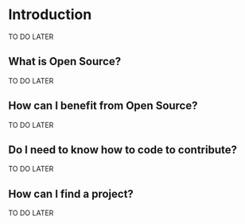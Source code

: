 # Introduction

TO DO LATER
<!-- Plan: Create an engaging introduction about devs feelings -->

## What is Open Source?

TO DO LATER
<!-- Plan: Briefly define Open Source, mention Christine Peterson, and link her blog post about her journey -->

## How can I benefit from Open Source?

TO DO LATER
<!-- Plan: Briefly describe the benefits of Open Source. Add a link to Bekah's article on how open source has help her career. -->

## Do I need to know how to code to contribute?  

TO DO LATER
<!-- Plan: Briefly describe the many ways you can contribute to open source. Add links to contributions that exemplify each method. -->

## How can I find a project?  

TO DO LATER
<!-- Plan: Briefly describe the many ways to find open source project. Add link to SheSharp and other lists of womxn-centric projects and/or ones where most of the leaders are womxn. -->